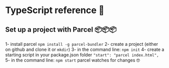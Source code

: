 # TypeScript reference 📕

## Set up a project with Parcel 📦📦📦

1- install parcel `npm install -g parcel-bundler`
2- create a project (either on github and clone it or `mkdir`)
3- in the command line: `npm init`
4- create a starting script in your package.json folder `"start": "parcel index.html",`
5- in the command line: `npm start` parcel watches for changes 🤓
